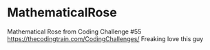 # MathematicalRose
Mathematical Rose from Coding Challenge #55
https://thecodingtrain.com/CodingChallenges/
Freaking love this guy
